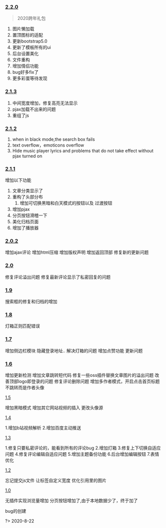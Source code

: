 ### [2.2.0](https://github.com/dyedd/lanstar/releases/tag/2.2.0)

> 2020跨年礼包

1. 图片懒加载
2. 置顶图标的适配
3. 更新bootstrap5.0
4. 更新了模板所有的ui
5. 后台设置美化
6. 文件重构
7. 增加情侣功能
8. bug好多fix了
9. 更多彩蛋等待发现

### [2.1.3](https://github.com/dyedd/lanstar/releases/tag/2.1.3)

1. 中间宽度增加，修复高亮无法显示
2. pjax加载不出来的问题
3. 重组了js

### [2.1.2](https://github.com/dyedd/lanstar/releases/tag/2.1.2)

1. when in black mode,the search box fails
2. text overflow，emoticons overflow
3. Hide music player lyrics and problems that do not take effect without pjax turned on

### [2.1.1](https://github.com/dyedd/lanstar/releases/tag/2.1.1)

增加以下功能

1. 文章分类显示了
2. 重构了头部分布
    1. 增加可切换黑暗和白天模式的按钮以及 过渡按钮
3. 增加pjax
4. 分页按钮滑稽一下
5. 美化归档页面
6. 增加了播放器

### [2.0.2](https://github.com/dyedd/lanstar/releases/tag/2.0.2)

增加ajax评论 增加html压缩 增加版权声明 增加返回顶部 修复新的更新问题

### [2.0](https://github.com/dyedd/lanstar/releases/tag/2.0)

修复评论溢出问题 修复最新评论显示了私密回复的问题

### [1.9](https://github.com/dyedd/lanstar/releases/tag/1.9)

搜索框的修复和归档的增加

### [1.8](https://github.com/dyedd/lanstar/releases/tag/1.8)

灯箱正则匹配错误

### [1.7](https://github.com/dyedd/lanstar/releases/tag/1.7)

增加侧边栏模块 隐藏登录地址.. 解决灯箱的问题 增加点赞功能 更新问题

### [1.6](https://github.com/dyedd/lanstar/releases/tag/1.6)

增加更新检测 增加文章跳转短代码 修复一些oss插件替换文章图片的溢出问题 改善顶部logo即登录的问题 修复评论删除问题 增加多作者模式，开启点击首页标题不跳转而是作者头像

[1.5](https://github.com/dyedd/lanstar/releases/tag/1.5)

增加黑暗模式 增加其它网站视频的插入 更改头像源

[1.4](https://github.com/dyedd/lanstar/releases/tag/1.4)

1.增加b站视频解析 2.增加百度主动推送

[1.3](https://github.com/dyedd/lanstar/releases/tag/1.3)

1.修复只要私密评论的，能看到所有的评论bug 2.增加灯箱 3.修复上下切换自适应问题 4.修复评论编辑自适应问题 5.增加主题备份功能 6.后台增加编辑按钮 7.表情优化

[1.2](https://github.com/dyedd/lanstar/releases/tag/v1.2)

忘记提交js文件 让标签自定义宽度 优化引用里的图片

[1.0](https://github.com/dyedd/lanstar/releases/tag/1.0)

无插件实现浏览量增加 分页按钮增加了,由于本地数据少了，终于加了

bug的创建

?> 2020-8-22